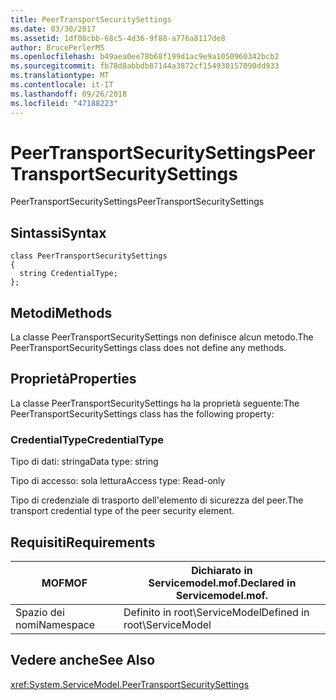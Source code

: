 ```yaml
---
title: PeerTransportSecuritySettings
ms.date: 03/30/2017
ms.assetid: 1df08cbb-68c5-4d36-9f88-a776a8117de8
author: BrucePerlerMS
ms.openlocfilehash: b49aea0ee78b68f199d1ac9e9a1050960342bcb2
ms.sourcegitcommit: fb78d8abbdb87144a3872cf154930157090dd933
ms.translationtype: MT
ms.contentlocale: it-IT
ms.lasthandoff: 09/26/2018
ms.locfileid: "47188223"
---
```

# <a name="peertransportsecuritysettings"></a><span data-ttu-id="2355f-102">PeerTransportSecuritySettings</span><span class="sxs-lookup"><span data-stu-id="2355f-102">PeerTransportSecuritySettings</span></span>
<span data-ttu-id="2355f-103">PeerTransportSecuritySettings</span><span class="sxs-lookup"><span data-stu-id="2355f-103">PeerTransportSecuritySettings</span></span>  
  
## <a name="syntax"></a><span data-ttu-id="2355f-104">Sintassi</span><span class="sxs-lookup"><span data-stu-id="2355f-104">Syntax</span></span>  
  
```  
class PeerTransportSecuritySettings  
{  
  string CredentialType;  
};  
```  
  
## <a name="methods"></a><span data-ttu-id="2355f-105">Metodi</span><span class="sxs-lookup"><span data-stu-id="2355f-105">Methods</span></span>  
 <span data-ttu-id="2355f-106">La classe PeerTransportSecuritySettings non definisce alcun metodo.</span><span class="sxs-lookup"><span data-stu-id="2355f-106">The PeerTransportSecuritySettings class does not define any methods.</span></span>  
  
## <a name="properties"></a><span data-ttu-id="2355f-107">Proprietà</span><span class="sxs-lookup"><span data-stu-id="2355f-107">Properties</span></span>  
 <span data-ttu-id="2355f-108">La classe PeerTransportSecuritySettings ha la proprietà seguente:</span><span class="sxs-lookup"><span data-stu-id="2355f-108">The PeerTransportSecuritySettings class has the following property:</span></span>  
  
### <a name="credentialtype"></a><span data-ttu-id="2355f-109">CredentialType</span><span class="sxs-lookup"><span data-stu-id="2355f-109">CredentialType</span></span>  
 <span data-ttu-id="2355f-110">Tipo di dati: stringa</span><span class="sxs-lookup"><span data-stu-id="2355f-110">Data type: string</span></span>  
  
 <span data-ttu-id="2355f-111">Tipo di accesso: sola lettura</span><span class="sxs-lookup"><span data-stu-id="2355f-111">Access type: Read-only</span></span>  
  
 <span data-ttu-id="2355f-112">Tipo di credenziale di trasporto dell'elemento di sicurezza del peer.</span><span class="sxs-lookup"><span data-stu-id="2355f-112">The transport credential type of the peer security element.</span></span>  
  
## <a name="requirements"></a><span data-ttu-id="2355f-113">Requisiti</span><span class="sxs-lookup"><span data-stu-id="2355f-113">Requirements</span></span>  
  
|<span data-ttu-id="2355f-114">MOF</span><span class="sxs-lookup"><span data-stu-id="2355f-114">MOF</span></span>|<span data-ttu-id="2355f-115">Dichiarato in Servicemodel.mof.</span><span class="sxs-lookup"><span data-stu-id="2355f-115">Declared in Servicemodel.mof.</span></span>|  
|---------|-----------------------------------|  
|<span data-ttu-id="2355f-116">Spazio dei nomi</span><span class="sxs-lookup"><span data-stu-id="2355f-116">Namespace</span></span>|<span data-ttu-id="2355f-117">Definito in root\ServiceModel</span><span class="sxs-lookup"><span data-stu-id="2355f-117">Defined in root\ServiceModel</span></span>|  
  
## <a name="see-also"></a><span data-ttu-id="2355f-118">Vedere anche</span><span class="sxs-lookup"><span data-stu-id="2355f-118">See Also</span></span>  
 <xref:System.ServiceModel.PeerTransportSecuritySettings>
